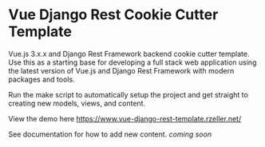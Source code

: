 # Vue Django Rest Cookie Cutter Template
Vue.js 3.x.x and Django Rest Framework backend cookie cutter template. Use this as a starting base for developing a full stack web application using the latest version of Vue.js and Django Rest Framework with modern packages and tools. 

Run the make script to automatically setup the project and get straight to creating new models, views, and content. 

View the demo here https://www.vue-django-rest-template.rzeller.net/

See documentation for how to add new content. *coming soon* 


